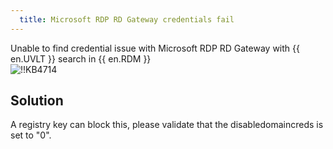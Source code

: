```yaml
---
  title: Microsoft RDP RD Gateway credentials fail
---
```

Unable to find credential issue with Microsoft RDP RD Gateway with {{ en.UVLT }} search in {{ en.RDM }}  
![!!KB4714](https://webdevolutions.azureedge.net/docs/en/kb/KB4714.png)
## Solution
A registry key can block this, please validate that the disabledomaincreds is set to "0".

